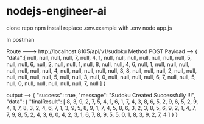 # nodejs-engineer-ai
clone repo
npm install
replace .env.example with .env
node app.js

In postman 


Route ---> http://localhost:8105/api/v1/sudoku
Method POST 
Payload --> {
	"data":[
  null, null, null, null, 7, null, 4, 1, null,
  null, null, null, null, null, null, 5, null, null,
  6, null, 2, null, null, 1, null, 8, null,
  null, 4, 6, null, 1, null, null, null, null,
  null, null, null, 4, null, null, null, null, null,
  3, 8, null, null, null, 2, null, null, null,
  null, null, null, 5, null, null, 3, null, 0,
  null, null, null, null, 6, 7, null, null, 5,
  null, 0, null, null, null, null, null, 7, null
]
}

output --> {
    "success": true,
    "message": "Sudoku Created Successfully !!!",
    "data": {
        "finalResult": [
            8,
            3,
            9,
            2,
            7,
            5,
            4,
            1,
            6,
            1,
            7,
            4,
            3,
            8,
            6,
            5,
            2,
            9,
            6,
            5,
            2,
            9,
            4,
            1,
            7,
            8,
            3,
            2,
            4,
            6,
            7,
            1,
            3,
            9,
            5,
            8,
            9,
            1,
            7,
            4,
            5,
            8,
            6,
            3,
            2,
            3,
            8,
            5,
            6,
            9,
            2,
            1,
            4,
            7,
            7,
            9,
            8,
            5,
            2,
            4,
            3,
            6,
            0,
            4,
            2,
            3,
            1,
            6,
            7,
            8,
            9,
            5,
            5,
            0,
            1,
            8,
            3,
            9,
            2,
            7,
            4
        ]
    }
}